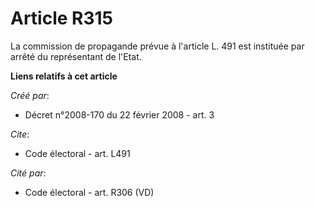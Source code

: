 # Article R315

La commission de propagande prévue à l'article L. 491 est instituée par arrêté du représentant de l'Etat.

**Liens relatifs à cet article**

_Créé par_:

  - Décret n°2008-170 du 22 février 2008 - art. 3

_Cite_:

  - Code électoral - art. L491

_Cité par_:

  - Code électoral - art. R306 (VD)
